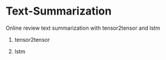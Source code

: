 # Text-Summarization
Online review text summarization with tensor2tensor and lstm

1. tensor2tensor

2. lstm
